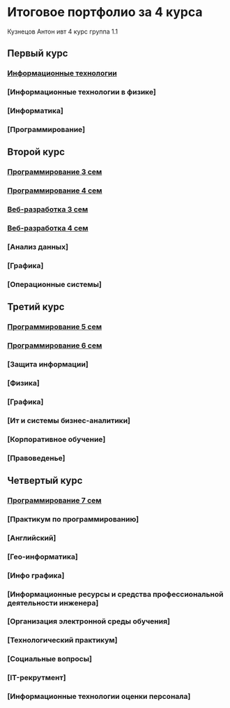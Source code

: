 # Итоговое портфолио за 4 курса
Кузнецов Антон
ивт 4 курс группа 1.1

## Первый курс
### [Информационные технологии](https://github.com/Fourwqw/grand-portfolio-all/tree/main/course1/%D0%98%D0%A2) 
### [Информационные технологии  в физике] 
### [Информатика]
### [Программирование]

## Второй курс
### [Программирование 3 сем](https://github.com/Fourwqw/portfolio-prog-py) 
### [Программирование 4 сем](https://github.com/Fourwqw/portfolio-prog-py) 
### [Веб-разработка 3 сем](https://github.com/Fourwqw/AntonKuznetsov.github.io)
### [Веб-разработка 4 сем](https://github.com/Fourwqw/AntonKuznetsov.github.io)
### [Анализ данных]
### [Графика]
### [Операционные системы]

## Третий курс
### [Программирование 5 сем](https://github.com/Fourwqw/portfolio-prog-py) 
### [Программирование 6 сем](https://github.com/Fourwqw/portfolio-prog-py) 
### [Защита информации]
### [Физика] 
### [Графика]
### [Ит и системы бизнес-аналитики]
### [Корпоративное обучение]
### [Правоведенье]

## Четвертый курс
### [Программирование 7 сем](https://github.com/Fourwqw/portfolio-prog-py) 
### [Практикум по программированию]
### [Английский]
### [Гео-информатика]
### [Инфо графика]
### [Информационные ресурсы и средства профессиональной деятельности инженера]
### [Организация электронной среды обучения]
### [Технологический практикум]
### [Социальные вопросы]
### [IT-рекрутмент]
### [Информационные технологии оценки персонала]
